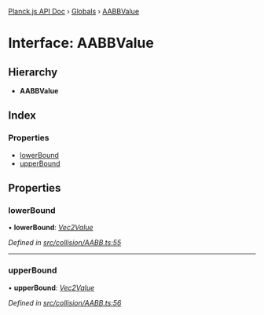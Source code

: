 [Planck.js API Doc](../README.md) › [Globals](../globals.md) › [AABBValue](aabbvalue.md)

# Interface: AABBValue

## Hierarchy

* **AABBValue**

## Index

### Properties

* [lowerBound](aabbvalue.md#lowerbound)
* [upperBound](aabbvalue.md#upperbound)

## Properties

###  lowerBound

• **lowerBound**: *[Vec2Value](vec2value.md)*

*Defined in [src/collision/AABB.ts:55](https://github.com/shakiba/planck.js/blob/6ab76c7/src/collision/AABB.ts#L55)*

___

###  upperBound

• **upperBound**: *[Vec2Value](vec2value.md)*

*Defined in [src/collision/AABB.ts:56](https://github.com/shakiba/planck.js/blob/6ab76c7/src/collision/AABB.ts#L56)*
